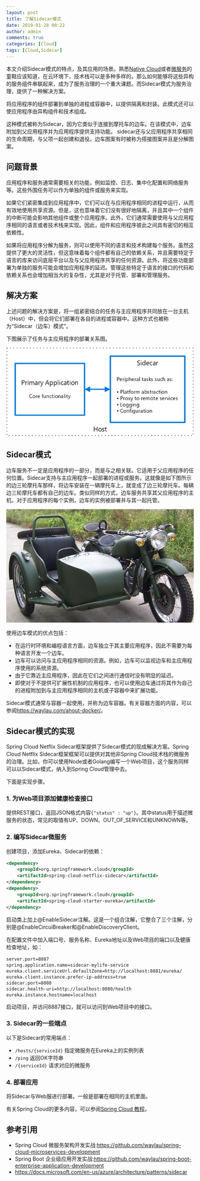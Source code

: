 ```yaml
---
layout: post
title: 了解Sidecar模式
date: 2019-01-28 00:22
author: admin
comments: true
categories: [Cloud]
tags: [Cloud,Sidecar]
---
```


本文介绍Sidecar模式的特点，及其应用的场景。熟悉[Native Cloud](https://github.com/waylau/cloud-native-book-demos)或者[微服务](https://github.com/waylau/spring-cloud-microservices-development)的童鞋应该知道，在云环境下，技术栈可以是多种多样的。那么如何能够将这些异构的服务组件串联起来，成为了服务治理的一个重大课题。而Sidecar模式为服务治理，提供了一种解决方案。


<!-- more -->


将应用程序的组件部署到单独的进程或容器中，以提供隔离和封装。此模式还可以使应用程序由异构组件和技术组成。

这种模式被称为Sidecar，因为它类似于连接到摩托车的边车。在该模式中，边车附加到父应用程序并为应用程序提供支持功能。 sidecar还与父应用程序共享相同的生命周期，与父项一起创建和退役。边车图案有时被称为搭接图案并且是分解图案。

## 问题背景


应用程序和服务通常需要相关的功能，例如监控、日志、集中化配置和网络服务等。这些外围任务可以作为单独的组件或服务来实现。

如果它们紧密集成到应用程序中，它们可以在与应用程序相同的进程中运行，从而有效地使用共享资源。但是，这也意味着它们没有很好地隔离，并且其中一个组件的中断可能会影响其他组件或整个应用程序。此外，它们通常需要使用与父应用程序相同的语言或者技术栈来实现。因此，组件和应用程序彼此之间具有密切的相互依赖性。

如果将应用程序分解为服务，则可以使用不同的语言和技术构建每个服务。虽然这提供了更大的灵活性，但这意味着每个组件都有自己的依赖关系，并且需要特定于语言的库来访问底层平台以及与父应用程序共享的任何资源。此外，将这些功能部署为单独的服务可能会增加应用程序的延迟。管理这些特定于语言的接口的代码和依赖关系也会增加相当大的复杂性，尤其是对于托管、部署和管理服务。

## 解决方案

上述问题的解决方案是，将一组紧密结合的任务与主应用程序共同放在一台主机（Host）中，但会将它们部署在各自的进程或容器中。这种方式也被称为“Sidecar（边车）模式”。

下图展示了任务与主应用程序的部署关系图。

![Sidecar（边车）模式](../images/post/20190128-sidecar.png)

## Sidecar模式

边车服务不一定是应用程序的一部分，而是与之相关联。它适用于父应用程序的任何位置。Sidecar支持与主应用程序一起部署的进程或服务。这就像是如下图所示的边三轮摩托车那样，将边车安装在一辆摩托车上，就变成了边三轮摩托车。每辆边三轮摩托车都有自己的边车。类似同样的方式，边车服务共享其父应用程序的主机。对于应用程序的每个实例，边车的实例被部署并与其一起托管。


![边三轮摩托车](../images/post/20190128-sidecar-bike.jpg)


使用边车模式的优点包括：

* 在运行时环境和编程语言方面，边车独立于其主要应用程序，因此不需要为每种语言开发一个边车。
* 边车可以访问与主应用程序相同的资源。例如，边车可以监视边车和主应用程序使用的系统资源。
* 由于它靠近主应用程序，因此在它们之间进行通信时没有明显的延迟。
* 即使对于不提供可扩展性机制的应用程序，也可以使用边车通过将其作为自己的进程附加到与主应用程序相同的主机或子容器中来扩展功能。

Sidecar模式通常与容器一起使用，并称为边车容器。有关容器方面的内容，可以参阅<https://waylau.com/ahout-docker/>。

## Sidecar模式的实现


Spring Cloud Netflix Sidecar框架提供了Sidecar模式的现成解决方案。Spring Cloud Netflix Sidecar框架框架可以提供对其他非Spring Cloud技术栈的微服务的治理。比如，你可以使用Node或者Golang编写一个Web项目，这个服务同样可以以Sidecar模式，纳入到Spring Cloud管理中去。

下面是实现步骤。

### 1. 为Web项目添加健康检查接口

提供REST接口，返回JSON格式内容`{"status" : "up"}`。其中status用于描述微服务的状态，常见的取值有UP、DOWN、OUT_OF_SERVICE和UNKNOWN等。

### 2. 编写Sidecar微服务

创建项目，添加Eureka、Sidecar的依赖：


```xml
<dependency>
    <groupId>org.springframework.cloud</groupId>
    <artifactId>spring-cloud-netflix-sidecar</artifactId>
</dependency>
<dependency>
    <groupId>org.springframework.cloud</groupId>
    <artifactId>spring-cloud-starter-eureka</artifactId>
</dependency>
```

启动类上加上@EnableSidecar注解。这是一个组合注解，它整合了三个注解，分别是@EnableCircuiBreaker和@EnableDiscoveryClient。

在配置文件中加入端口号、服务名称、Eureka地址以及Web项目的端口以及健康检查地址，如：

```
server.port=8887
spring.application.name=sidecar-mylife-service
eureka.client.serviceUrl.defaultZone=http://localhost:8881/eureka/
eureka.client.instance.prefer-ip-address=true
sidecar.port=8080
sidecar.health-uri=http://localhost:8080/health
eureka.instance.hostname=localhost
```

启动项目，并访问8887接口，就可以访问到Web项目中的接口。

### 3. Sidecar的一些端点

以下是Sidecar的常用端点：


* `/hosts/{serviceId}` 指定微服务在Eureka上的实例列表
* `/ping` 返回OK字符串
* `/{serviceId}` 请求对应的微服务

### 4. 部署应用


将Sidecar与Web服进行部署。一般是部署在相同的主机里面。


有关Spring Cloud的更多内容，可以参阅[Spring Cloud 教程](https://github.com/waylau/spring-cloud-tutorial)。


## 参考引用


* Spring Cloud 微服务架构开发实战:<https://github.com/waylau/spring-cloud-microservices-development>
* Spring Boot 企业级应用开发实战:<https://github.com/waylau/spring-boot-enterprise-application-development>
* <https://docs.microsoft.com/en-us/azure/architecture/patterns/sidecar>